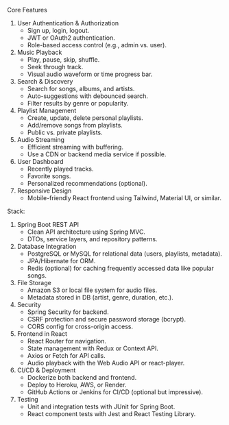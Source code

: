 Core Features

1. User Authentication & Authorization
   - Sign up, login, logout.
   - JWT or OAuth2 authentication.
   - Role-based access control (e.g., admin vs. user).
2. Music Playback
   - Play, pause, skip, shuffle.
   - Seek through track.
   - Visual audio waveform or time progress bar.
3. Search & Discovery
   - Search for songs, albums, and artists.
   - Auto-suggestions with debounced search.
   - Filter results by genre or popularity.
4. Playlist Management
   - Create, update, delete personal playlists.
   - Add/remove songs from playlists.
   - Public vs. private playlists.
5. Audio Streaming
   - Efficient streaming with buffering.
   - Use a CDN or backend media service if possible.
6. User Dashboard
   - Recently played tracks.
   - Favorite songs.
   - Personalized recommendations (optional).
7. Responsive Design
   - Mobile-friendly React frontend using Tailwind, Material UI, or similar.

Stack:

1. Spring Boot REST API
   - Clean API architecture using Spring MVC.
   - DTOs, service layers, and repository patterns.
2. Database Integration
   - PostgreSQL or MySQL for relational data (users, playlists, metadata).
   - JPA/Hibernate for ORM.
   - Redis (optional) for caching frequently accessed data like popular songs.
3. File Storage
   - Amazon S3 or local file system for audio files.
   - Metadata stored in DB (artist, genre, duration, etc.).
4. Security
   - Spring Security for backend.
   - CSRF protection and secure password storage (bcrypt).
   - CORS config for cross-origin access.
5. Frontend in React
   - React Router for navigation.
   - State management with Redux or Context API.
   - Axios or Fetch for API calls.
   - Audio playback with the Web Audio API or react-player.
6. CI/CD & Deployment
   - Dockerize both backend and frontend.
   - Deploy to Heroku, AWS, or Render.
   - GitHub Actions or Jenkins for CI/CD (optional but impressive).
7. Testing
   - Unit and integration tests with JUnit for Spring Boot.
   - React component tests with Jest and React Testing Library.
